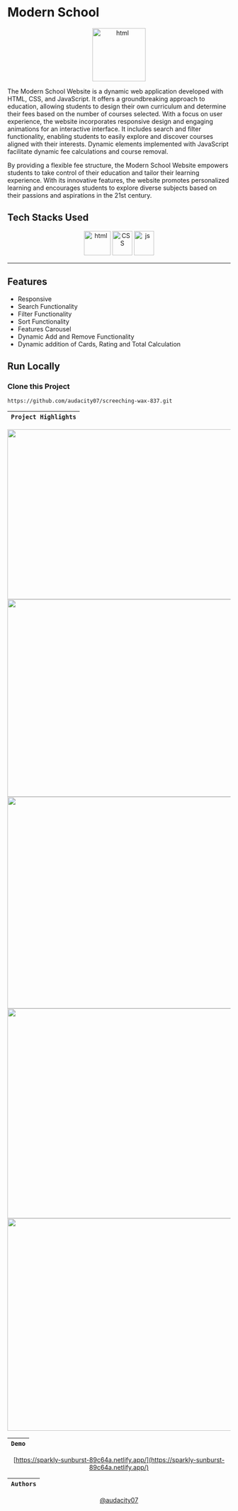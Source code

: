 # Modern School

<div align="center"  width="55" height="55">
  <img src="https://github.com/audacity07/screeching-wax-837/blob/master/images/u2cw_blacklogo_noName.png?raw=true" alt="html" width="120" height="120"/>
</div>

The Modern School Website is a dynamic web application developed with HTML, CSS, and JavaScript. It offers a groundbreaking approach to education, allowing students to design their own curriculum and determine their fees based on the number of courses selected. With a focus on user experience, the website incorporates responsive design and engaging animations for an interactive interface. It includes search and filter functionality, enabling students to easily explore and discover courses aligned with their interests. Dynamic elements implemented with JavaScript facilitate dynamic fee calculations and course removal.

By providing a flexible fee structure, the Modern School Website empowers students to take control of their education and tailor their learning experience. With its innovative features, the website promotes personalized learning and encourages students to explore diverse subjects based on their passions and aspirations in the 21st century.

## Tech Stacks Used

<p align = "center">
<img src="https://github.com/audacity07/screeching-wax-837/blob/master/images/HTML5_logo_and_wordmark.svg.png?raw=true" alt="html" width="60" height="55"/>
<img src="https://github.com/audacity07/screeching-wax-837/blob/master/images/CSS3_logo_and_wordmark.svg.png?raw=true" alt="CSS" width="45" height="55"/>
<img src="https://github.com/audacity07/screeching-wax-837/blob/master/images/1200px-Javascript-shield.svg.png?raw=true" alt="js" width="45" height="55"/>
</p>
<hr>

## Features

- Responsive
- Search Functionality
- Filter Functionality
- Sort Functionality
- Features Carousel
- Dynamic Add and Remove Functionality
- Dynamic addition of Cards, Rating and Total Calculation

## Run Locally

### Clone this Project

```
https://github.com/audacity07/screeching-wax-837.git
```

| `Project Highlights` |
| :------------------: |

 <div align = "center">

 <img src="https://github.com/audacity07/screeching-wax-837/blob/master/images/cw_pic1.PNG?raw=true" width="946" height="384" />
 <img src="https://github.com/audacity07/screeching-wax-837/blob/master/images/cw_pic2.PNG?raw=true" width="942" height="446"/>
 <img src="https://github.com/audacity07/screeching-wax-837/blob/master/images/cw_pic3.PNG?raw=true" width="942" height="478"/>
 <img src="https://github.com/audacity07/screeching-wax-837/blob/master/images/cw_pic4.PNG?raw=true" width="942" height="474"/>
 <img src="https://github.com/audacity07/screeching-wax-837/blob/master/images/cw_pic5.PNG?raw=true" width="942" height="480"/>
  
<div/>

| `Demo` |
| :----: |

[https://sparkly-sunburst-89c64a.netlify.app/](https://sparkly-sunburst-89c64a.netlify.app/)

| `Authors` |
| :-------: |

[@audacity07](https://github.com/audacity07)
